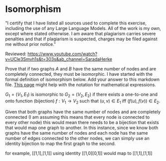 # Isomorphism

"I certify that I have listed all sources used to complete this exercise, including the use of any Large Language Models. All of the work is my own, except where stated otherwise. I am aware that plagiarism carries severe penalties and that if plagiarism is suspected, charges may be filed against me without prior notice."

Reviewed: https://www.youtube.com/watch?v=UCle3Smvh1s&t=303s&ab_channel=SaradaHerke

Prove that if two graphs $A$ and $B$ have the same number of nodes and are
completely connected, they must be isomorphic. I have started with the formal
definition of isomorphism below. Add your answer to this markdown file. [This
page](https://docs.github.com/en/get-started/writing-on-github/working-with-advanced-formatting/writing-mathematical-expressions)
might help with the notation for mathematical expressions.

$G_1=(V_1 , E_1)$ is isomorphic to $G_2 = (V_2, E_2)$ if there exists a
one-to-one and onto function (bijection) $f: V_1 \rightarrow V_2$ such that $(u,v)
\in E_1$ iff $(f(u),f(v)) \in E_2$.

Given that both graphs have the same number of nodes and are completely connected (I am assuming this means that every node is connected to every other node) this would mean there needs to be a bijection that exists that would map one graph to another. 
In this instance, since we know both graphs have the same number of nodes and each node has the same number of edges connected to the other nodes, we can simply use an identity bijection to map the first graph to the second.

for example, [[1,1],[1,1]] using identity [[1,0][0,1]] would map to [[1,1],[1,1]]
